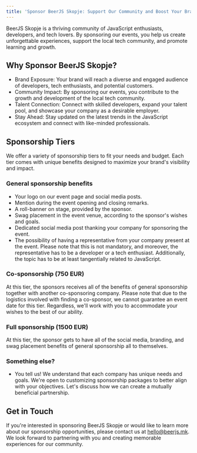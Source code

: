 ```yaml
---
title: 'Sponsor BeerJS Skopje: Support Our Community and Boost Your Brand'
---
```


BeerJS Skopje is a thriving community of JavaScript enthusiasts, developers, and tech lovers. By sponsoring our events,
you help us create unforgettable experiences, support the local tech community, and promote learning and growth.

## Why Sponsor BeerJS Skopje?

- Brand Exposure: Your brand will reach a diverse and engaged audience of developers, tech enthusiasts, and potential
  customers.
- Community Impact: By sponsoring our events, you contribute to the growth and development of the local tech community.
- Talent Connection: Connect with skilled developers, expand your talent pool, and showcase your company as a desirable
  employer.
- Stay Ahead: Stay updated on the latest trends in the JavaScript ecosystem and connect with like-minded professionals.

## Sponsorship Tiers

We offer a variety of sponsorship tiers to fit your needs and budget. Each tier comes with unique benefits designed to
maximize your brand's visibility and impact.

### General sponsorship benefits

- Your logo on our event page and social media posts.
- Mention during the event opening and closing remarks.
- A roll-banner on stage, provided by the sponsor.
- Swag placement in the event venue, according to the sponsor's wishes and goals.
- Dedicated social media post thanking your company for sponsoring the event.
- The possibility of having a representative from your company present at the event. Please note that this is not
  mandatory, and moreover, the representative has to be a developer or a tech enthusiast. Additionally, the topic has to
  be at least tangentially related to JavaScript.

### Co-sponsorship (750 EUR)

At this tier, the sponsors receives all of the benefits of general sponsorship together with another co-sponsoring
company. Please note that due to the logistics involved with finding a co-sponsor, we cannot guarantee an event date for
this tier. Regardless, we'll work with you to accommodate your wishes to the best of our ability.

### Full sponsorship (1500 EUR)

At this tier, the sponsor gets to have all of the social media, branding, and swag placement benefits of general
sponsorship all to themselves.

### Something else?

- You tell us! We understand that each company has unique needs and goals. We're open to customizing sponsorship
  packages to better align with your objectives. Let's discuss how we can create a mutually beneficial partnership.

## Get in Touch

If you're interested in sponsoring BeerJS Skopje or would like to learn more about our sponsorship opportunities, please
contact us at [hello@beerjs.mk](mailto:hello@beerjs.mk). We look forward to partnering with you and creating memorable
experiences for our community.
